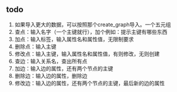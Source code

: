 ## todo
1. 如果导入更大的数据，可以按照那个create_graph导入。一个五元组
2. 查点：输入名字（一个主键就行），加个例如：提示主键有哪些东西
3. 加点：输入标签，输入属性名和属性值，无限制要求
4. 删除点：输入主键
5. 修改点：输入主键，输入属性名和属性值，有则修改，无则创建
6. 查边：输入关系名，查出所有点
7. 加边：输入边的属性，还有两个节点的主键
8. 删除边：输入边的属性，删除边
9. 修改边：输入边的属性，还有两个节点的主键，最后新的边的属性